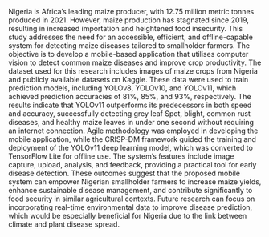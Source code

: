 Nigeria is Africa’s leading maize producer, with 12.75 million metric tonnes produced in 2021. However, maize production has stagnated since 2019, resulting in increased importation and heightened food insecurity. This study addresses the need for an accessible, efficient, and offline-capable system for detecting maize diseases tailored to smallholder farmers. The objective is to develop a mobile-based application that utilises computer vision to detect common maize diseases and improve crop productivity. The dataset used for this research includes images of maize crops from Nigeria and publicly available datasets on Kaggle. These data were used to train prediction models, including YOLOv8, YOLOv10, and YOLOv11, which achieved prediction accuracies of 81%, 85%, and 93%, respectively. The results indicate that YOLOv11 outperforms its predecessors in both speed and accuracy, successfully detecting grey leaf Spot, blight, common rust diseases, and healthy maize leaves in under one second without requiring an internet connection. Agile methodology was employed in developing the mobile application, while the CRISP-DM framework guided the training and deployment of the YOLOv11 deep learning model, which was converted to TensorFlow Lite for offline use. The system’s features include image capture, upload, analysis, and feedback, providing a practical tool for early disease detection. These outcomes suggest that the proposed mobile system can empower Nigerian smallholder farmers to increase maize yields, enhance sustainable disease management, and contribute significantly to food security in similar agricultural contexts. Future research can focus on incorporating real-time environmental data to improve disease prediction, which would be especially beneficial for Nigeria due to the link between climate and plant disease spread.

